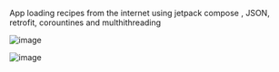 ﻿App loading recipes from the internet using jetpack compose , JSON, retrofit, corountines and multhithreading


![image](https://github.com/user-attachments/assets/381b37d3-a2fe-41e9-97eb-5149d69fa54e)


![image](https://github.com/user-attachments/assets/783778ea-4c9f-4fbf-bf37-5bf7df5fe7d4)
